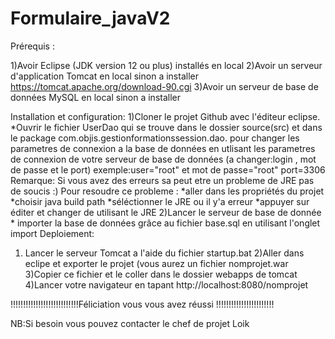# Formulaire_javaV2
Prérequis :

1)Avoir  Eclipse (JDK version 12 ou plus) installés en local
2)Avoir un serveur d'application Tomcat en local sinon a installer https://tomcat.apache.org/download-90.cgi
3)Avoir un serveur de base de données  MySQL en local sinon a installer 


Installation et configuration:
1)Cloner le projet Github avec l'éditeur eclipse.
   *Ouvrir le fichier UserDao qui se trouve dans le dossier source(src) et dans le package com.objis.gestionformationssession.dao. 
	pour changer les parametres de connexion a la base de données en utlisant les parametres de connexion de votre serveur de base de données
	(a changer:login , mot de passe et le port)
	exemple:user="root" et mot de passe="root" port=3306
Remarque:
Si vous avez des erreurs sa peut etre un probleme de JRE pas de soucis :)
Pour resoudre ce probleme :
	*aller dans les propriétés du projet
	*choisir java build path
	*séléctionner le JRE ou il y'a erreur 
	*appuyer sur éditer et changer de utilisant le JRE 
2)Lancer le serveur de base de donnée
	* importer la base de données grâce au fichier base.sql en utilisant l'onglet import
Deploiement:
1) Lancer le serveur Tomcat a l'aide du fichier startup.bat
2)Aller dans eclipe et exporter le projet (vous aurez un fichier nomprojet.war
3)Copier ce fichier et le coller dans le dossier webapps de tomcat
4)Lancer votre navigateur en tapant http://localhost:8080/nomprojet 

!!!!!!!!!!!!!!!!!!!!!!!!!!!Féliciation vous vous avez réussi !!!!!!!!!!!!!!!!!!!!!!!

NB:Si besoin vous pouvez contacter le chef de projet Loik
